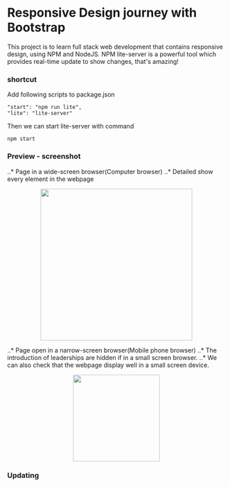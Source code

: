 #  Responsive Design journey with Bootstrap
This project is to learn full stack web development that contains responsive design, using NPM and NodeJS. NPM lite-server
is a powerful tool which provides real-time update to show changes, that's amazing!
### shortcut
Add following scripts to package.json
```
"start": "npm run lite",
"lite": "lite-server"
```
Then we can start lite-server with command
```
npm start
```
### Preview - screenshot
..* Page in a wide-screen browser(Computer browser)
..* Detailed show every element in the webpage

<p align="center">
  <img src="https://drive.google.com/uc?export=download&id=0B7q_2EZFLAtqaXlzNExVZHZPekE" width="350"/>
</p>

..* Page open in a narrow-screen browser(Mobile phone browser)
..* The introduction of leaderships are hidden if in a small screen browser. 
..* We can also check that the webpage display well in a small screen device.

<p align="center">
  <img src="https://drive.google.com/uc?export=download&id=0B7q_2EZFLAtqb2ZkR0ZQTmltSTQ" width="200"/>
</p>

### Updating
